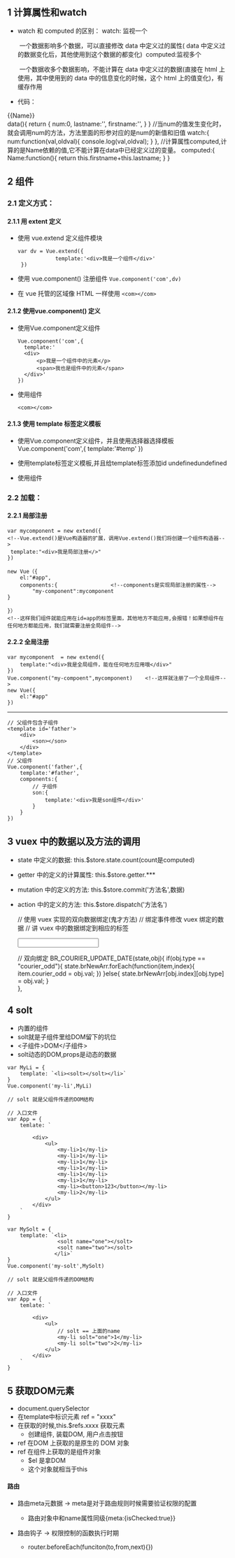 ## ﻿1 计算属性和watch

- watch 和 computed 的区别：
      watch: 监视一个

  ​	 一个数据影响多个数据，可以直接修改 data 中定义过的属性( data 中定义过的数据变化后，其他使用到这个数据的都变化)
  ​    computed:监视多个

  ​	 一个数据收多个数据影响，不能计算在 data 中定义过的数据(直接在 html 上使用，其中使用到的 data 中的信息变化的时候，这个 html 上的值变化)，有缓存作用

- 代码：

<div>{{Name}}</div>
data(){
    return {
        num:0,
        lastname:'',
        firstname:'',
    }
}
//当num的值发生变化时，就会调用num的方法，方法里面的形参对应的是num的新值和旧值
watch:{
    num:function(val,oldval){
        console.log(val,oldval);
    }
},
//计算属性computed,计算的是Name依赖的值,它不能计算在data中已经定义过的变量。
computed:{
    Name:function(){
        return this.firstname+this.lastname;
    }
}

## 2 组件

### 2.1 定义方式：

####     2.1.1 用 extent 定义

- 使用 vue.extend 定义组件模块

  ```
  var dv = Vue.extend({
              template:'<div>我是一个组件</div>'
   })
  ```

- 使用 vue.component() 注册组件
   `Vue.component('com',dv)`

- 在 vue 托管的区域像 HTML 一样使用
  `<com></com>`

#### 2.1.2 使用vue.component() 定义

- 使用Vue.component定义组件

  ```
  Vue.component('com',{
  	template:'
  	<div>
  		<p>我是一个组件中的元素</p>
  		<span>我也是组件中的元素</span>
  	</div>'
  })
  ```

- 使用组件

    `<com></com>`

#### 2.1.3 使用 template 标签定义模板

- 使用Vue.component定义组件，并且使用选择器选择模板
      Vue.component('com',{
          template:'#temp'
      }) 

- 使用template标签定义模板,并且给template标签添加id
      undefinedundefined<template id='tmpl'>

          <div>
              <p>我是p元素</p>
              <span>我是span元素</span>
          </div>
  ​    </template>

- 使用组件
      <com></com>

### 2.2 加载：

#### 2.2.1 局部注册

```
var mycomponent = new extend({        
<!--Vue.extend()是Vue构造器的扩展，调用Vue.extend()我们将创建一个组件构造器-->
 template:"<div>我是局部注册</>"
})

new Vue（{
	el:"#app",
	components:{                 <!--components是实现局部注册的属性-->
 		"my-component":mycomponent 
}

}） 
<!--这样我们组件就能应用在id=app的标签里面，其他地方不能应用,会报错！如果想组件在任何地方都能应用，我们就需要注册全局组件-->
```

#### 2.2.2 全局注册

```
var mycomponent  = new extend({
	template:"<div>我是全局组件，能在任何地方应用哦</div>"
})
Vue.component("my-compoent",mycomponent)    <!--这样就注册了一个全局组件-->
new Vue({
	el:"#app"
})
```
---------------
```
// 父组件包含子组件
<template id='father'>
    <div>
        <son></son>
    </div>
</template>
// 父组件
Vue.component('father',{
    template:'#father',
    components:{
        // 子组件
        son:{
            template:'<div>我是son组件</div>'
        }
    }
})
```

## 3 vuex 中的数据以及方法的调用

- state 中定义的数据: this.$store.state.count(count是computed)
- ​getter 中的定义的计算属性: this.$store.getter.***
- ​mutation 中的定义的方法: this.$store.commit('方法名',数据)
- ​action 中的定义的方法: this.$store.dispatch('方法名')
  ​	

	// 使用 vuex 实现的双向数据绑定(鬼才方法)
	// 绑定事件修改 vuex 绑定的数据
	// 讲 vuex 中的数据绑定到相应的标签
	
	<span class="fs-sm">
	    <input type="text" 
	     :value="brNewArr[0].courier_odd"  
	     @input="brCourierUpdateDate('courier_odd',0,$event)" 
	     class="input-text-active c-255-8"/>
	</span>
	
	// 双向绑定
	BR_COURIER_UPDATE_DATE(state,obj){
	    if(obj.type == "courier_odd"){
	        state.brNewArr.forEach(function(item,index){
	            item.courier_odd = obj.val;
	        })
	    }else{
	        state.brNewArr[obj.index][obj.type] = obj.val;
	    }     
	},



## 4 solt

- 内置的组件
- solt就是子组件里给DOM留下的坑位
- <子组件>DOM</子组件>
- solt动态的DOM,props是动态的数据

```
var MyLi = {
    template: `<li><solt></solt></li>`
}
Vue.component('my-li',MyLi)

// solt 就是父组件传递的DOM结构

// 入口文件
var App = {
    temlate: `

    	<div>
    		<ul>
    			<my-li>1</my-li>
				<my-li>1</my-li>
				<my-li>1</my-li>
				<my-li>1</my-li>
				<my-li>1</my-li>
				<my-li>1</my-li>
				<my-li><button>123</button></my-li>
				<my-li>2</my-li>
    		</ul>
   		</div>
    `
}
```

```
var MySolt = {
    template: `<li>
    			<solt name="one"></solt>
    			<solt name="two"></solt>
    		   </li>`
}
Vue.component('my-solt',MySolt)

// solt 就是父组件传递的DOM结构

// 入口文件
var App = {
    temlate: `

    	<div>
    		<ul>
    			// solt == 上面的name
    			<my-li solt="one">1</my-li>
				<my-li solt="two">2</my-li>
    		</ul>
   		</div>
    `
}
```

## 5 获取DOM元素

- document.querySelector
- 在template中标识元素 ref = "xxxx"
- 在获取的时候,this.$refs.xxxx 获取元素
  - 创建组件, 装载DOM, 用户点击按钮
- ref 在DOM 上获取的是原生的 DOM 对象
- ref 在组件上获取的是组件对象
  - $el 是拿DOM
  - 这个对象就相当于this

#### 路由

- 路由meta元数据 -> meta是对于路由规则时候需要验证权限的配置
  - 路由对象中和name属性同级{meta:{isChecked:true}}

- 路由钩子 -> 权限控制的函数执行时期
  - router.beforeEach(funciton(to,from,next){})